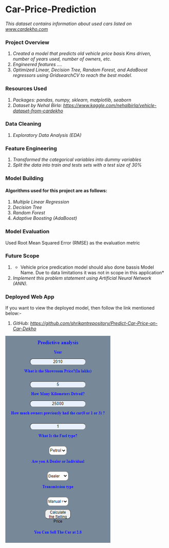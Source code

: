 # Car-Price-Prediction
*This dataset contains information about used cars listed on www.cardekho.com*
### Project Overview
1. *Created a model that predicts old vehicle price basis Kms driven, number of years used, number of owners, etc.*
1. *Engineered features ....*
3. *Optimized Linear, Decision Tree, Random Forest, and AdaBoost regressors using GridsearchCV to reach the best model.*


### Resources Used
1. *Packages: pandas, numpy, sklearn, matplotlib, seaborn*
1. *Dataset by Nehal Birla: https://www.kaggle.com/nehalbirla/vehicle-dataset-from-cardekho*

### Data Cleaning
1. *Exploratory Data Analysis (EDA)*

### Feature Engineering
1. *Transformed the categorical variables into dummy variables*
2. *Split the data into train and tests sets with a test size of 30%*

### Model Building
#### Algorithms used for this project are as follows:
1. *Multiple Linear Regression*
2. *Decision Tree*
3. *Random Forest*
4. *Adaptive Boosting (AdaBoost)*

### Model Evaluation
Used Root Mean Squared Error (RMSE) as the evaluation metric

### Future Scope
1. * Vehicle price predication model should also done bassis Model Name. Due to data limitations it was not in scope in this application*
2. *Implement this problem statement using Artificial Neural Network (ANN).*

### Deployed Web App
If you want to view the deployed model, then follow the link mentioned below:-
1. *GitHub: https://github.com/shrikantrepository/Predict-Car-Price-on-Car-Dekho*

![alt text](https://github.com/shrikantrepository/Predict-Car-Price-on-Car-Dekho/blob/master/templates/Capture.PNG)

